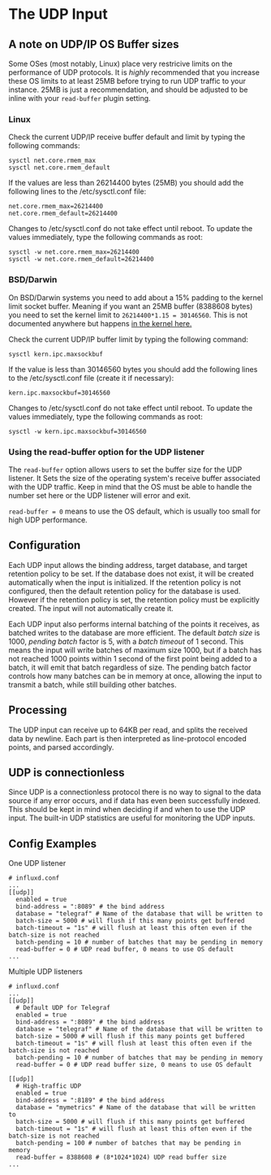 # The UDP Input

## A note on UDP/IP OS Buffer sizes

Some OSes (most notably, Linux) place very restricive limits on the performance
of UDP protocols. It is _highly_ recommended that you increase these OS limits to
at least 25MB before trying to run UDP traffic to your instance.
25MB is just a recommendation, and should be adjusted to be inline with your
`read-buffer` plugin setting.

### Linux
Check the current UDP/IP receive buffer default and limit by typing the following commands:

```
sysctl net.core.rmem_max
sysctl net.core.rmem_default
```

If the values are less than 26214400 bytes (25MB) you should add the following lines to the /etc/sysctl.conf file:

```
net.core.rmem_max=26214400
net.core.rmem_default=26214400
```

Changes to /etc/sysctl.conf do not take effect until reboot.  To update the values immediately, type the following commands as root:

```
sysctl -w net.core.rmem_max=26214400
sysctl -w net.core.rmem_default=26214400
```

### BSD/Darwin

On BSD/Darwin systems you need to add about a 15% padding to the kernel limit
socket buffer. Meaning if you want an 25MB buffer (8388608 bytes) you need to set
the kernel limit to `26214400*1.15 = 30146560`. This is not documented anywhere but
happens
[in the kernel here.](https://github.com/freebsd/freebsd/blob/master/sys/kern/uipc_sockbuf.c#L63-L64)

Check the current UDP/IP buffer limit by typing the following command:

```
sysctl kern.ipc.maxsockbuf
```

If the value is less than 30146560 bytes you should add the following lines to the /etc/sysctl.conf file (create it if necessary):

```
kern.ipc.maxsockbuf=30146560
```

Changes to /etc/sysctl.conf do not take effect until reboot.  To update the values immediately, type the following commands as root:

```
sysctl -w kern.ipc.maxsockbuf=30146560
```

### Using the read-buffer option for the UDP listener

The `read-buffer` option allows users to set the buffer size for the UDP listener.
It Sets the size of the operating system's receive buffer associated with
the UDP traffic. Keep in mind that the OS must be able
to handle the number set here or the UDP listener will error and exit.

`read-buffer = 0` means to use the OS default, which is usually too
small for high UDP performance.

## Configuration

Each UDP input allows the binding address, target database, and target retention policy to be set. If the database does not exist, it will be created automatically when the input is initialized. If the retention policy is not configured, then the default retention policy for the database is used. However if the retention policy is set, the retention policy must be explicitly created. The input will not automatically create it.

Each UDP input also performs internal batching of the points it receives, as batched writes to the database are more efficient. The default _batch size_ is 1000, _pending batch_ factor is 5, with a _batch timeout_ of 1 second. This means the input will write batches of maximum size 1000, but if a batch has not reached 1000 points within 1 second of the first point being added to a batch, it will emit that batch regardless of size. The pending batch factor controls how many batches can be in memory at once, allowing the input to transmit a batch, while still building other batches.

## Processing

The UDP input can receive up to 64KB per read, and splits the received data by newline. Each part is then interpreted as line-protocol encoded points, and parsed accordingly.

## UDP is connectionless

Since UDP is a connectionless protocol there is no way to signal to the data source if any error occurs, and if data has even been successfully indexed. This should be kept in mind when deciding if and when to use the UDP input. The built-in UDP statistics are useful for monitoring the UDP inputs.

## Config Examples

One UDP listener

```
# influxd.conf
...
[[udp]]
  enabled = true
  bind-address = ":8089" # the bind address
  database = "telegraf" # Name of the database that will be written to
  batch-size = 5000 # will flush if this many points get buffered
  batch-timeout = "1s" # will flush at least this often even if the batch-size is not reached
  batch-pending = 10 # number of batches that may be pending in memory
  read-buffer = 0 # UDP read buffer, 0 means to use OS default
...
```

Multiple UDP listeners

```
# influxd.conf
...
[[udp]]
  # Default UDP for Telegraf
  enabled = true
  bind-address = ":8089" # the bind address
  database = "telegraf" # Name of the database that will be written to
  batch-size = 5000 # will flush if this many points get buffered
  batch-timeout = "1s" # will flush at least this often even if the batch-size is not reached
  batch-pending = 10 # number of batches that may be pending in memory
  read-buffer = 0 # UDP read buffer size, 0 means to use OS default

[[udp]]
  # High-traffic UDP
  enabled = true
  bind-address = ":8189" # the bind address
  database = "mymetrics" # Name of the database that will be written to
  batch-size = 5000 # will flush if this many points get buffered
  batch-timeout = "1s" # will flush at least this often even if the batch-size is not reached
  batch-pending = 100 # number of batches that may be pending in memory
  read-buffer = 8388608 # (8*1024*1024) UDP read buffer size
...
```



